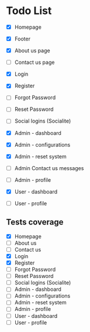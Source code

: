 # Todo List
- [x] Homepage
- [x] Footer
- [x] About us page
- [ ] Contact us page
- [x] Login
- [x] Register
- [ ] Forgot Password
- [ ] Reset Password
- [ ] Social logins (Socialite)
- [x] Admin - dashboard
- [x] Admin - configurations
- [x] Admin - reset system
- [ ] Admin Contact us messages 
- [ ] Admin - profile
- [x] User - dashboard
- [ ] User - profile


## Tests coverage
- [x] Homepage
- [ ] About us
- [ ] Contact us
- [x] Login
- [x] Register
- [ ] Forgot Password
- [ ] Reset Password
- [ ] Social logins (Socialite)
- [ ] Admin - dashboard
- [ ] Admin - configurations
- [ ] Admin - reset system
- [ ] Admin - profile
- [ ] User - dashboard
- [ ] User - profile
